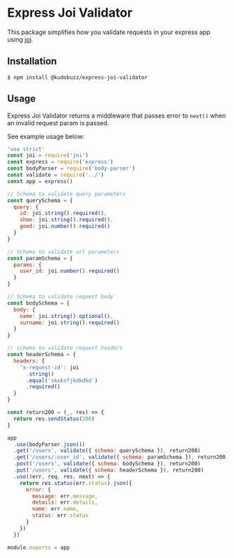 # Express Joi Validator

This package simplifies how you validate requests in your express app using [joi](https://www.npmjs.com/package/joi). 

## Installation

```
$ npm install @kudobuzz/express-joi-validator
```


## Usage

Express Joi Validator returns a middleware that passes error to `next()` when an invalid request param is passed.


 
See example usage below:

```javascript
'use strict'
const joi = require('joi')
const express = require('express')
const bodyParser = require('body-parser')
const validate = require('../')
const app = express()

// Schema to validate query parameters
const querySchema = {
  query: {
    id: joi.string().required(),
    shoe: joi.string().required(),
    good: joi.number().required()
  }
}

// Schema to validate url parameters
const paramSchema = {
  params: {
    user_id: joi.number().required()
  }
}

// Schema to validate request body
const bodySchema = {
  body: {
    name: joi.string().optional(),
    surname: joi.string().required()
  }
}

// schema to validate request headers
const headerSchema = {
  headers: {
    'x-request-id': joi
      .string()
      .equal('skxksfjkdkdkd')
      .required()
  }
}

const return200 = (_, res) => {
  return res.sendStatus(200)
}

app
  .use(bodyParser.json())
  .get('/users', validate({ schema: querySchema }), return200)
  .get('/users/:user_id', validate({ schema: paramSchema }), return200)
  .post('/users', validate({ schema: bodySchema }), return200)
  .put('/users', validate({ schema: headerSchema }), return200)
  .use((err, req, res, next) => {
    return res.status(err.status).json({
      error: {
        message: err.message,
        details: err.details,
        name: err.name,
        status: err.status
      }
    })
  })

module.exports = app
```
